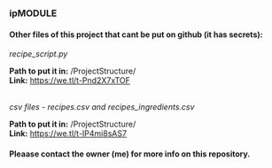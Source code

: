 ### ipMODULE

#### Other files of this project that cant be put on github (it has secrets):

<i> recipe_script.py </i>
<br>

<b>Path to put it in:</b> /ProjectStructure/ 
<br>
<b>Link:</b> https://we.tl/t-Pnd2X7xTOF

<br>
<i> csv files - recipes.csv and recipes_ingredients.csv </i>
<br>

<b>Path to put it in:</b> /ProjectStructure/ 
<br>
<b>Link:</b> https://we.tl/t-IP4mi8sAS7


#### Pleaase contact the owner (me) for more info on this repository.
